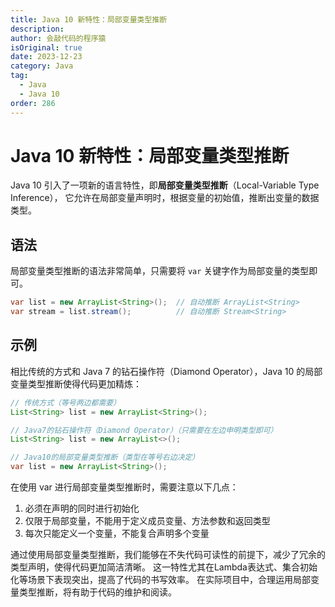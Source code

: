 ```yaml
---
title: Java 10 新特性：局部变量类型推断
description:
author: 会敲代码的程序猿
isOriginal: true
date: 2023-12-23
category: Java
tag:
  - Java
  - Java 10
order: 286
---
```


# Java 10 新特性：局部变量类型推断

Java 10 引入了一项新的语言特性，即**局部变量类型推断**（Local-Variable Type Inference），
它允许在局部变量声明时，根据变量的初始值，推断出变量的数据类型。

## 语法

局部变量类型推断的语法非常简单，只需要将 `var` 关键字作为局部变量的类型即可。

```java
var list = new ArrayList<String>();  // 自动推断 ArrayList<String>
var stream = list.stream();          // 自动推断 Stream<String>
```

## 示例

相比传统的方式和 Java 7 的钻石操作符（Diamond Operator），Java 10 的局部变量类型推断使得代码更加精炼：

```java
// 传统方式（等号两边都需要）
List<String> list = new ArrayList<String>();

// Java7的钻石操作符（Diamond Operator）（只需要在左边申明类型即可）
List<String> list = new ArrayList<>();

// Java10的局部变量类型推断（类型在等号右边决定）
var list = new ArrayList<String>();
```

在使用 var 进行局部变量类型推断时，需要注意以下几点：
1. 必须在声明的同时进行初始化
2. 仅限于局部变量，不能用于定义成员变量、方法参数和返回类型
3. 每次只能定义一个变量，不能复合声明多个变量

通过使用局部变量类型推断，我们能够在不失代码可读性的前提下，减少了冗余的类型声明，使得代码更加简洁清晰。
这一特性尤其在Lambda表达式、集合初始化等场景下表现突出，提高了代码的书写效率。
在实际项目中，合理运用局部变量类型推断，将有助于代码的维护和阅读。
